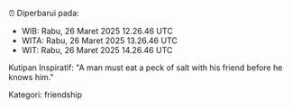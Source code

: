 ⏰ Diperbarui pada:
- WIB: Rabu, 26 Maret 2025 12.26.46 UTC
- WITA: Rabu, 26 Maret 2025 13.26.46 UTC
- WIT: Rabu, 26 Maret 2025 14.26.46 UTC

Kutipan Inspiratif:
"A man must eat a peck of salt with his friend before he knows him."


Kategori: friendship

